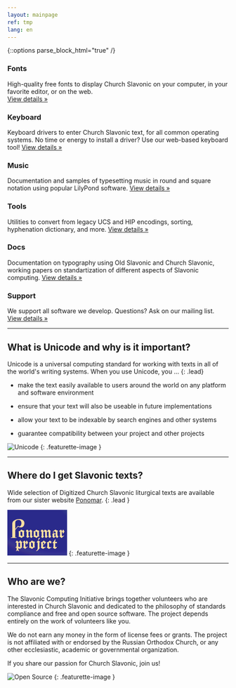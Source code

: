 ```yaml
---
layout: mainpage
ref: tmp
lang: en
---
```

{::options parse_block_html="true" /}

<div class="row">
  <div class="col-md-4">

### Fonts

High-quality free fonts to display Church Slavonic on your computer, in your favorite editor, or on the web.    
[View details »](/fonts.html)

  </div>
  <div class="col-md-4">

### Keyboard

Keyboard drivers to enter Church Slavonic text, for all common operating systems. 
No time or energy to install a driver? Use our web-based keyboard tool!
[View details »](/keyboard.html)

  </div>
  <div class="col-md-4">

### Music

Documentation and samples of typesetting music in round and square notation using popular LilyPond software.
[View details »](/music.html)

  </div>
</div>

<div class="row">
  <div class="col-md-4">

### Tools

Utilities to convert from legacy UCS and HIP encodings, sorting, hyphenation dictionary, and more.
[View details »](/tools.html)

  </div>
  <div class="col-md-4">

### Docs

Documentation on typography using Old Slavonic and Church Slavonic, 
working papers on standartization of different aspects of Slavonic computing.
[View details »](/dox.html)

  </div>
  <div class="col-md-4">

### Support

We support all software we develop. Questions? Ask on our mailing list.
[View details »](http://ponomar.net/mailman/listinfo/sci-users_ponomar.net)

  </div>
</div>

<!-- Featurette -->
<hr class="featurette-divider" />
<div class="row">
  <div class="col-md-7">
    
## What is Unicode and why is it important?

Unicode is a universal computing standard for working with texts in all of the world's 
writing systems. When you use Unicode, you ...
{: .lead}

* make the text easily available to users around the world on any platform and software environment
* ensure that your text will also be useable in future implementations
* allow your text to be indexable by search engines and other systems
* guarantee compatibility between your project and other projects

  </div>
  <div class="col-md-5">
  
![Unicode](https://upload.wikimedia.org/wikipedia/commons/a/ab/Unicode_logo.svg)
{: .featurette-image }

  </div>
</div>

<hr class="featurette-divider" />
<div class="row">
  <div class="col-md-7 push-md-5">

## Where do I get Slavonic texts?

Wide selection of Digitized Church Slavonic liturgical texts are available from our sister
website [Ponomar](http://www.ponomar.net/cgi-bin/maktabah.cgi).
{: .lead }

  </div>
  <div class="col-md-5 pull-md-7">

![Ponomar](/images/ponomar-banner.png)
{: .featurette-image }

  </div>
</div>

<hr class="featurette-divider" />
<div class="row">
  <div class="col-md-7">

## Who are we?

The Slavonic Computing Initiative brings together volunteers who are interested in Church Slavonic 
and dedicated to the philosophy of standards compliance and free and open source software. 
The project depends entirely on the work of volunteers like you.

We do not earn any money in the form of license fees or grants. 
The project is not affiliated with or endorsed by the Russian Orthodox Church, or any other ecclesiastic, 
academic or governmental organization.

If you share our passion for Church Slavonic, join us!

  </div>
  <div class="col-md-5">

![Open Source](https://opensource.org/files/osi_standard_logo.png)
{: .featurette-image }

  </div>
</div>

